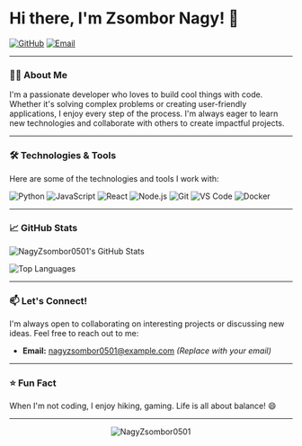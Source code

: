 # Hi there, I'm Zsombor Nagy! 👋

[![GitHub](https://img.shields.io/badge/GitHub-NagyZsombor0501-%23181717?style=flat-square&logo=github)](https://github.com/NagyZsombor0501)
[![Email](https://img.shields.io/badge/Email-nagyzsombor0501%40example.com-%23D14836?style=flat-square&logo=gmail)](mailto:nagy.zsombor0501@gmail.com) 

---

### 👨‍💻 About Me

I'm a passionate developer who loves to build cool things with code. Whether it's solving complex problems or creating user-friendly applications, I enjoy every step of the process. I'm always eager to learn new technologies and collaborate with others to create impactful projects.

---

### 🛠️ Technologies & Tools

Here are some of the technologies and tools I work with:

![Python](https://img.shields.io/badge/Python-%233776AB?style=flat-square&logo=python&logoColor=white)
![JavaScript](https://img.shields.io/badge/JavaScript-%23F7DF1E?style=flat-square&logo=javascript&logoColor=black)
![React](https://img.shields.io/badge/React-%2361DAFB?style=flat-square&logo=react&logoColor=black)
![Node.js](https://img.shields.io/badge/Node.js-%23339933?style=flat-square&logo=node.js&logoColor=white)
![Git](https://img.shields.io/badge/Git-%23F05032?style=flat-square&logo=git&logoColor=white)
![VS Code](https://img.shields.io/badge/VS_Code-%23007ACC?style=flat-square&logo=visual-studio-code&logoColor=white)
![Docker](https://img.shields.io/badge/Docker-%232496ED?style=flat-square&logo=docker&logoColor=white)

---



### 📈 GitHub Stats

![NagyZsombor0501's GitHub Stats](https://github-readme-stats.vercel.app/api?username=NagyZsombor0501&show_icons=true&theme=radical)

![Top Languages](https://github-readme-stats.vercel.app/api/top-langs/?username=NagyZsombor0501&layout=compact&theme=radical)

---

### 📫 Let's Connect!

I'm always open to collaborating on interesting projects or discussing new ideas. Feel free to reach out to me:

- **Email:** [nagyzsombor0501@example.com](mailto:nagyzsombor0501@example.com) *(Replace with your email)*

---

### ⭐️ Fun Fact

When I'm not coding, I enjoy hiking, gaming. Life is all about balance! 😄

---

<p align="center">
  <img src="https://komarev.com/ghpvc/?username=NagyZsombor0501&label=Profile%20views&color=0e75b6&style=flat" alt="NagyZsombor0501" />
</p>

